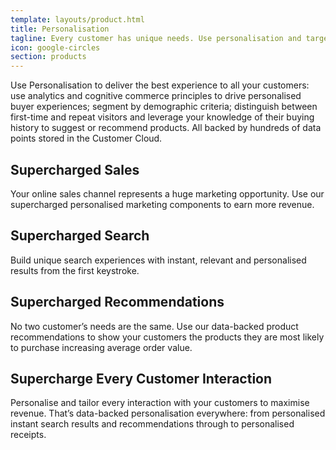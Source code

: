 ```yaml
---
template: layouts/product.html
title: Personalisation
tagline: Every customer has unique needs. Use personalisation and targeting to optimally engage with every customer.
icon: google-circles
section: products
---
```


Use Personalisation to deliver the best experience to all your customers: use analytics and cognitive commerce principles to drive personalised buyer experiences; segment by demographic criteria; distinguish between first-time and repeat visitors and leverage your knowledge of their buying history to suggest or recommend products. All backed by hundreds of data points stored in the Customer Cloud.

## Supercharged Sales

Your online sales channel represents a huge marketing opportunity. Use our supercharged personalised marketing components to earn more revenue.

## Supercharged Search

Build unique search experiences with instant, relevant and personalised results from the first keystroke.

## Supercharged Recommendations

No two customer’s needs are the same. Use our data-backed product recommendations to show your customers the products they are most likely to purchase increasing average order value.

## Supercharge Every Customer Interaction

Personalise and tailor every interaction with your customers to maximise revenue. That’s data-backed personalisation everywhere: from personalised instant search results and recommendations through to personalised receipts.
